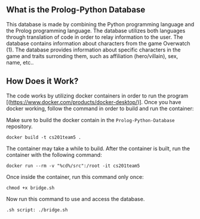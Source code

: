 ## What is the Prolog-Python Database
This database is made by combining the Python programming language and the Prolog programming language. The database utilizes both languages through translation of code in order to relay information to the user. The database contains information about characters from the game Overwatch (1). The database provides information about specific characters in the game and traits surronding them, such as affiliation (hero/villain), sex, name, etc..

## How Does it Work?
The code works by utilizing docker containers in order to run the program [(https://www.docker.com/products/docker-desktop/)]. Once you have docker working, follow the command in order to build and run the container:

Make sure to build the docker contain in the `Prolog-Python-Database` repository.

```
docker build -t cs201team5 .
```

The container may take a while to build. After the container is built, run the container with the following command:

```
docker run --rm -v "%cd%/src":/root -it cs201team5
```

Once inside the container, run this command only once:

```
chmod +x bridge.sh
```

Now run this command to use and access the database.

```
.sh script: ./bridge.sh
```